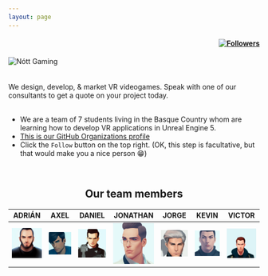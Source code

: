 ```yaml
---
layout: page
---
```


<h4 align="right">
<a href="https://github.com/Nott-Gaming">
<img src="https://img.shields.io/github/followers/Nott-Gaming?style=social" alt="Followers">
</a>
</h4>

<div class="flex-container">
  <div class="flex-child">
    <img src="assets/images/icon/favicon.ico" alt="Nótt Gaming" width="128" height="128">
  </div>
  <div class="flex-child">
    <br/><br/>
    We design, develop, & market VR videogames. Speak with one of our consultants to get a quote on your project today.
  </div>
</div>

<br/>

* We are a team of 7 students living in the Basque Country whom are learning how to develop VR applications in Unreal Engine 5.
* [This is our GitHub Organizations profile](https://github.com/Nott-Gaming)
* Click the `Follow` button on the top right. (OK, this step is facultative, but that would make you a nice person 😁)

<br/>

## <center>Our team members</center>

| <center>ADRIÁN</center>                                                  | <center>AXEL</center>                                                 | <center>DANIEL</center> | <center>JONATHAN</center> | <center>JORGE</center> | <center>KEVIN</center> | <center>VICTOR</center> |
|--------------------------------------------------------------------------|-----------------------------------------------------------------------|--------------------------------------------------------------------|-------------------------------------------------------------------------|------------------------------------------------------------------|------------------------------------------------------------------|--------------------------------------------------------------------|
| [<img src="assets/images/Adri_agent.png" width="100" />](aboutus#ADRIAN) | [<img src="assets/images/Axel_agent.png" width="100"/>](aboutus#AXEL) | [<img src="assets/images/Daniel_agent.png" width="100"/>](aboutus#DANIEL) | [<img src="assets/images/Jonathan_agent.png" width="100"/>](aboutus#JONATHAN) | [<img src="assets/images/Jorge_agent.png" width="100"/>](aboutus#JORGE) | [<img src="assets/images/Kevin_agent.png" width="100"/>](aboutus#KEVIN) | [<img src="assets/images/Victor_agent.png" width="100"/>](aboutus#VICTOR) |

 